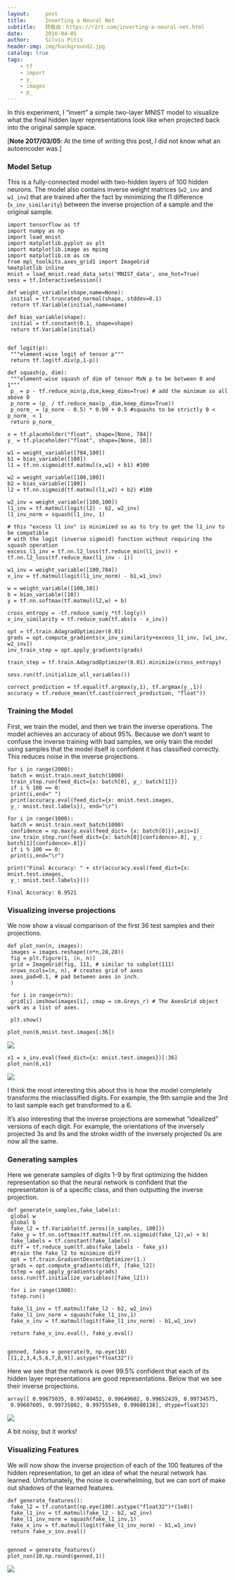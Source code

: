 ```yaml
---
layout:     post
title:      Inverting a Neural Net
subtitle:   转载自：https://r2rt.com/inverting-a-neural-net.html
date:       2016-04-05
author:     Silviu Pitis
header-img: img/background2.jpg
catalog: true
tags:
    - tf
    - import
    - y_
    - images
    - p_
---
```


In this experiment, I “invert” a simple two-layer MNIST model to visualize what the final hidden layer representations look like when projected back into the original sample space.

[**Note 2017/03/05**: At the time of writing this post, I did not know what an autoencoder was.]

### Model Setup

This is a fully-connected model with two-hidden layers of 100 hidden neurons. The model also contains inverse weight matrices (`w2_inv` and `w1_inv`) that are trained after the fact by minimizing the l1 difference (`x_inv_similarity`) between the inverse projection of a sample and the original sample.

```
import tensorflow as tf
import numpy as np
import load_mnist
import matplotlib.pyplot as plt
import matplotlib.image as mpimg
import matplotlib.cm as cm
from mpl_toolkits.axes_grid1 import ImageGrid
%matplotlib inline
mnist = load_mnist.read_data_sets('MNIST_data', one_hot=True)
sess = tf.InteractiveSession()

def weight_variable(shape,name=None):
 initial = tf.truncated_normal(shape, stddev=0.1)
 return tf.Variable(initial,name=name)

def bias_variable(shape):
 initial = tf.constant(0.1, shape=shape)
 return tf.Variable(initial)


def logit(p):
 """element-wise logit of tensor p"""
 return tf.log(tf.div(p,1-p))

def squash(p, dim):
 """element-wise squash of dim of tensor MxN p to be between 0 and 1"""
 p_ = p - tf.reduce_min(p,dim,keep_dims=True) # add the minimum so all above 0
 p_norm = (p_ / tf.reduce_max(p_,dim,keep_dims=True))
 p_norm_ = (p_norm - 0.5) * 0.99 + 0.5 #squashs to be strictly 0 < p_norm_ < 1
 return p_norm_

x = tf.placeholder("float", shape=[None, 784])
y_ = tf.placeholder("float", shape=[None, 10])

w1 = weight_variable([784,100])
b1 = bias_variable([100])
l1 = tf.nn.sigmoid(tf.matmul(x,w1) + b1) #100

w2 = weight_variable([100,100])
b2 = bias_variable([100])
l2 = tf.nn.sigmoid(tf.matmul(l1,w2) + b2) #100

w2_inv = weight_variable([100,100])
l1_inv = tf.matmul(logit(l2) - b2, w2_inv)
l1_inv_norm = squash(l1_inv, 1)

# this "excess l1 inv" is minimized so as to try to get the l1_inv to be compatible
# with the logit (inverse sigmoid) function without requiring the squash operation
excess_l1_inv = tf.nn.l2_loss(tf.reduce_min(l1_inv)) + tf.nn.l2_loss(tf.reduce_max(l1_inv - 1))

w1_inv = weight_variable([100,784])
x_inv = tf.matmul(logit(l1_inv_norm) - b1,w1_inv)

w = weight_variable([100,10])
b = bias_variable([10])
y = tf.nn.softmax(tf.matmul(l2,w) + b)

cross_entropy = -tf.reduce_sum(y_*tf.log(y))
x_inv_similarity = tf.reduce_sum(tf.abs(x - x_inv))

opt = tf.train.AdagradOptimizer(0.01)
grads = opt.compute_gradients(x_inv_similarity+excess_l1_inv, [w1_inv, w2_inv])
inv_train_step = opt.apply_gradients(grads)

train_step = tf.train.AdagradOptimizer(0.01).minimize(cross_entropy)

sess.run(tf.initialize_all_variables())

correct_prediction = tf.equal(tf.argmax(y,1), tf.argmax(y_,1))
accuracy = tf.reduce_mean(tf.cast(correct_prediction, "float"))
```

### Training the Model

First, we train the model, and then we train the inverse operations. The model achieves an accuracy of about 95%. Because we don’t want to confuse the inverse training with bad samples, we only train the model using samples that the model itself is confident it has classified correctly. This reduces noise in the inverse projections.

```
for i in range(2000):
 batch = mnist.train.next_batch(1000)
 train_step.run(feed_dict={x: batch[0], y_: batch[1]})
 if i % 100 == 0:
 print(i,end=" ")
 print(accuracy.eval(feed_dict={x: mnist.test.images,
 y_: mnist.test.labels}), end="\r")

for i in range(1000):
 batch = mnist.train.next_batch(1000)
 confidence = np.max(y.eval(feed_dict= {x: batch[0]}),axis=1)
 inv_train_step.run(feed_dict={x: batch[0][confidence>.8], y_: batch[1][confidence>.8]})
 if i % 100 == 0:
 print(i,end="\r")

print("Final Accuracy: " + str(accuracy.eval(feed_dict={x: mnist.test.images,
 y_: mnist.test.labels})))
```

```
Final Accuracy: 0.9521
```

### Visualizing inverse projections

We now show a visual comparison of the first 36 test samples and their projections.

```
def plot_nxn(n, images):
 images = images.reshape((n*n,28,28))
 fig = plt.figure(1, (n, n))
 grid = ImageGrid(fig, 111, # similar to subplot(111)
 nrows_ncols=(n, n), # creates grid of axes
 axes_pad=0.1, # pad between axes in inch.
 )

 for i in range(n*n):
 grid[i].imshow(images[i], cmap = cm.Greys_r) # The AxesGrid object work as a list of axes.

 plt.show()

plot_nxn(6,mnist.test.images[:36])
```
![](https://r2rt.com/static/images/INN_output_11_0.png)


```
x1 = x_inv.eval(feed_dict={x: mnist.test.images})[:36]
plot_nxn(6,x1)
```
![](https://r2rt.com/static/images/INN_output_13_0.png)


I think the most interesting this about this is how the model completely transforms the misclassified digits. For example, the 9th sample and the 3rd to last sample each get transformed to a 6.

It’s also interesting that the inverse projections are somewhat “idealized” versions of each digit. For example, the orientations of the inversely projected 3s and 9s and the stroke width of the inversely projected 0s are now all the same.

### Generating samples

Here we generate samples of digits 1-9 by first optimizing the hidden representation so that the neural network is confident that the representaton is of a specific class, and then outputting the inverse projection.

```
def generate(n_samples,fake_labels):
 global w
 global b
 fake_l2 = tf.Variable(tf.zeros([n_samples, 100]))
 fake_y = tf.nn.softmax(tf.matmul(tf.nn.sigmoid(fake_l2),w) + b)
 fake_labels = tf.constant(fake_labels)
 diff = tf.reduce_sum(tf.abs(fake_labels - fake_y))
 #train the fake_l2 to minimize diff
 opt = tf.train.GradientDescentOptimizer(1.)
 grads = opt.compute_gradients(diff, [fake_l2])
 tstep = opt.apply_gradients(grads)
 sess.run(tf.initialize_variables([fake_l2]))

 for i in range(1000):
 tstep.run()

 fake_l1_inv = tf.matmul(fake_l2 - b2, w2_inv)
 fake_l1_inv_norm = squash(fake_l1_inv,1)
 fake_x_inv = tf.matmul(logit(fake_l1_inv_norm) - b1,w1_inv)

 return fake_x_inv.eval(), fake_y.eval()


genned, fakes = generate(9, np.eye(10)[[1,2,3,4,5,6,7,8,9]].astype("float32"))
```

Here we see that the network is over 99.5% confident that each of its hidden layer representations are good representations. Below that we see their inverse projections.

```
array([ 0.99675035, 0.99740452, 0.99649602, 0.99652439, 0.99734575,
 0.99607605, 0.99735802, 0.99755549, 0.99680138], dtype=float32)
```
![](https://r2rt.com/static/images/INN_output_20_0.png)


A bit noisy, but it works!

### Visualizing Features

We will now show the inverse projection of each of the 100 features of the hidden representation, to get an idea of what the neural network has learned. Unfortunately, the noise is overwhelming, but we can sort of make out shadows of the learned features.

```
def generate_features():
 fake_l2 = tf.constant(np.eye(100).astype("float32")*(1e8))
 fake_l1_inv = tf.matmul(fake_l2 - b2, w2_inv)
 fake_l1_inv_norm = squash(fake_l1_inv,1)
 fake_x_inv = tf.matmul(logit(fake_l1_inv_norm) - b1,w1_inv)
 return fake_x_inv.eval()


genned = generate_features()
plot_nxn(10,np.round(genned,1))
```
![](https://r2rt.com/static/images/INN_output_24_0.png)

